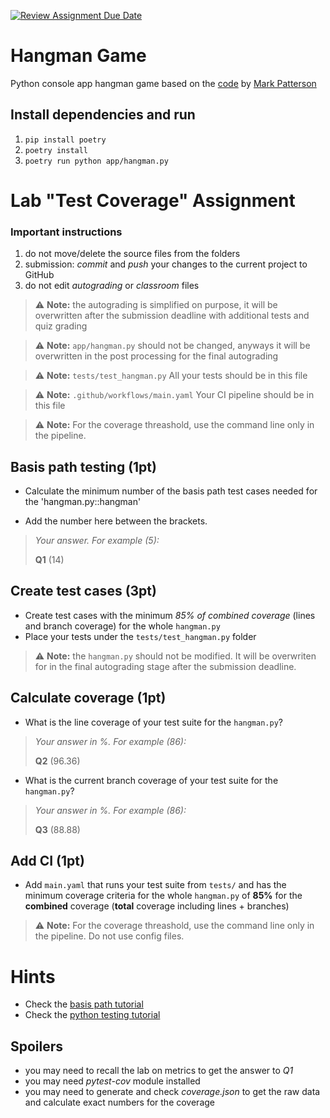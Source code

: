 [![Review Assignment Due Date](https://classroom.github.com/assets/deadline-readme-button-24ddc0f5d75046c5622901739e7c5dd533143b0c8e959d652212380cedb1ea36.svg)](https://classroom.github.com/a/VtaH1Plp)
# Hangman Game

Python console app hangman game based on the [code](https://github.com/markpatterson27/hangman-game) by [Mark Patterson](https://github.com/markpatterson27)

## Install dependencies and run

1. `pip install poetry`
2. `poetry install`
3. `poetry run python app/hangman.py`

# Lab "Test Coverage" Assignment

### Important instructions
1. do not move/delete the source files from the folders
1. submission: _commit_ and _push_ your changes to the current project to GitHub
1. do not edit _autograding_ or _classroom_ files
> :warning: **Note:** the autograding is simplified on purpose, it will be overwritten after the submission deadline with additional tests and quiz grading

> :warning: **Note:** `app/hangman.py` should not be changed, anyways it will be overwritten in the post processing for the final autograding

> :warning: **Note:** `tests/test_hangman.py` All your tests should be in this file

> :warning: **Note:** `.github/workflows/main.yaml` Your CI pipeline should be in this file

> :warning: **Note:** For the coverage threashold, use the command line only in the pipeline.

## Basis path testing (1pt)

* Calculate the minimum number of the basis path test cases needed for the 'hangman.py::hangman'

* Add the number here between the brackets.

> _Your answer. For example (5):_
>
> **Q1** (14)

## Create test cases (3pt)

* Create test cases with the minimum *85% of combined coverage* (lines and branch coverage) for the whole `hangman.py`
* Place your tests under the `tests/test_hangman.py` folder

> :warning: **Note:** the `hangman.py` should not be modified. It will be overwriten for in the final autograding stage after the submission deadline.

## Calculate coverage (1pt)

* What is the line coverage of your test suite for the `hangman.py`?
> _Your answer in %. For example (86):_
>
> **Q2** (96.36)

* What is the current branch coverage of your test suite for the `hangman.py`?
> _Your answer in %. For example (86):_
>
> **Q3** (88.88)


## Add CI (1pt)
* Add `main.yaml` that runs your test suite from `tests/` and has the minimum coverage criteria for the whole `hangman.py` of **85%** for the **combined** coverage (**total** coverage including lines + branches)

> :warning: **Note:** For the coverage threashold, use the command line only in the pipeline. Do not use config files. 

# Hints
* Check the [basis path tutorial](https://www.tutorialspoint.com/path-testing-and-basis-path-testing-with-example)
* Check the [python testing tutorial](https://testdriven.io/blog/testing-python/)


## Spoilers
* you may need to recall the lab on metrics to get the answer to _Q1_
* you may need _pytest-cov_ module installed
* you may need to generate and check _coverage.json_ to get the raw data and calculate exact numbers for the coverage
